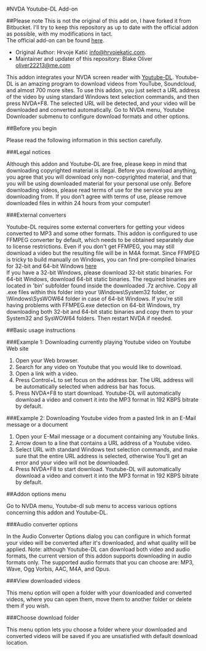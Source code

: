 ﻿#NVDA Youtube-DL Add-on

##Please note
This is not the original of this add on, I have forked it from Bitbucket. I'll try to keep this repository as up to date with the official addon as possible, with my modifications in tact.  
The official add-on can be found [here](https://bitbucket.org/HKatic/nvda-addon-youtubedl/).
* Original Author: Hrvoje Katić <info@hrvojekatic.com>.
* Maintainer and updater of this repository: Blake Oliver <oliver22213@me.com>

This addon integrates your NVDA screen reader with [Youtube-DL](https://rg3.github.io/youtube-dl/). Youtube-DL is an amazing program to download videos from YouTube, Soundcloud,  and almost 700 more sites. To use this addon, you just select a URL address of the video by using standard Windows text selection commands, and then press NVDA+F8. The selected URL will be detected, and your video will be downloaded and converted automatically.
Go to NVDA menu, Youtube Downloader submenu to configure download formats and other options.

##Before you begin

Please read the following information in this section carefully.

###Legal notices

Although this addon and Youtube-DL are free, please keep in mind that downloading copyrighted material is illegal. Before you download anything, you agree that you will download only non-copyrighted material, and that you will be using downloaded material for your personal use only. Before downloading videos, please read terms of use for the service you are downloading from. If you don't agree with terms of use, please remove downloaded files in within 24 hours from your computer!

###External converters

Youtube-DL requires some external converters for getting your videos converted to MP3 and some other formats. This addon is configured to use FFMPEG converter by default, which needs to be obtained separately due to license restrictions. Even if you don't get FFMPEG, you may still download a video but the resulting file will be in M4A format.
Since FFMPEG is tricky to build manually on Windows, you can find pre-compiled binaries for 32-bit and 64-bit Windows [here](http://ffmpeg.zeranoe.com/builds/)  
If you have a 32-bit Windows, please download 32-bit static binaries. For 64-bit Windows, download 64-bit static binaries. The required binaries are located in 'bin' subfolder found inside the downloaded .7z archive. Copy all .exe files within this folder into your \Windows\System32 folder, or \Windows\SysWOW64 folder in case of 64-bit Windows. If you're still having problems with FFMPEG.exe detection on 64-bit Windows, try downloading both 32-bit and 64-bit static binaries and copy them to your System32 and SysWOW64 folders. Then restart NVDA if needed.

##Basic usage instructions

###Example 1: Downloading currently playing Youtube video on Youtube Web site

1. Open your Web browser.
2. Search for any video on Youtube that you would like to download.
3. Open a link with a video.
4. Press Control+L to set focus on the address bar. The URL address will be automatically selected when address bar has focus.
5. Press NVDA+F8 to start download. Youtube-DL will automatically download a video and convert it into the MP3 format in 192 KBPS bitrate by default.

###Example 2: Downloading Youtube video from a pasted link in an E-Mail message or a document

1. Open your E-Mail message or a document containing any Youtube links.
2. Arrow down to a line that contains a URL address of a Youtube video.
3. Select URL with standard Windows text selection commands, and make sure that the entire URL address is selected, otherwise You'll get an error and your video will not be downloaded.
4. Press NVDA+F8 to start download. Youtube-DL will automatically download a video and convert it into the MP3 format in 192 KBPS bitrate by default.

##Addon options menu

Go to NVDA menu, Youtube-dl sub menu to access various options concerning this addon and Youtube-DL.

###Audio converter options

In the Audio Converter Options dialog you can configure in which format your video will be converted after it's downloaded, and what quality will be applied.
Note: although Youtube-DL can download both video and audio formats, the current version of this addon supports downloading in audio formats only. The supported audio formats that you can choose are: MP3, Wave, Ogg Vorbis, AAC, M4A, and Opus.

###View downloaded videos

This menu option will open a folder with your downloaded and converted videos, where you can open them, move them to another folder or delete them if you wish.

###Choose download folder

This menu option lets you choose a folder where your downloaded and converted videos will be saved if you are unsatisfied with default download location.

